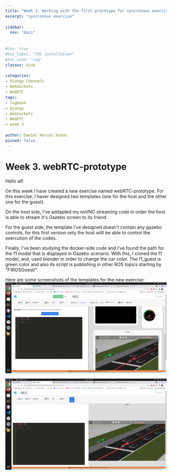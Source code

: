 ```yaml
---
title: "Week 3. Working with the first prototype for syncronous exercise"
excerpt: "syncronous exercise"

sidebar:
  nav: "docs"


#toc: true
#toc_label: "TOC installation"
#toc_icon: "cog"
classes: wide

categories:
- Django Channels
- WebSockets
- WebRTC
tags:
- logbook
- Django
- WebSockets
- WebRTC
- week 3

author: Daniel Hervás Rodao
pinned: false
---
```


# Week 3. webRTC-prototype

Hello all!

On this week I have created a new exercise named webRTC-prototype. For this exercise, I haver designed two
 templates (one for the host and the other one for the guest).

On the host side, I've addapted my noVNC streaming code in order the host is able to stream it's Gazebo 
screen to its friend.

For the guest side, the template I've designed doesn't contain any gazebo controls, for this first version 
only the host willl be able to control the exercution of the codes.

Finally, I've been studying the docker-side code and I've found the path for the f1 model that is 
displayed in Gazebo scenario. With this, I cloned the f1 model, and, used blender in order to change
 the car color. The f1_guest is green color and also its script is publishing in other ROS topics starting 
by "F1ROSGuest/".

Here are some screenshots of the templates for the new exercise:
![host screenshot](../assets/images/host.png)

![guest screenshot](../assets/images/guest.png)

